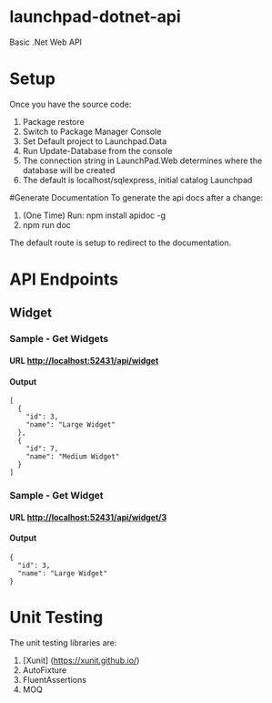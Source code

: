 # launchpad-dotnet-api
Basic .Net Web API 

# Setup
Once you have the source code:

1. Package restore
2. Switch to Package Manager Console
3. Set Default project to Launchpad.Data
4. Run Update-Database from the console
  1. The connection string in LaunchPad.Web determines where the database will be created
  2. The default is localhost/sqlexpress, initial catalog Launchpad

#Generate Documentation
To generate the api docs after a change:

1. (One Time) Run: npm install apidoc -g
2. npm run doc

The default route is setup to redirect to the documentation. 

# API Endpoints

## Widget
### Sample - Get Widgets
#### URL [http://localhost:52431/api/widget](http://localhost:52431/api/widget)
#### Output

```
[
  {
    "id": 3,
    "name": "Large Widget"
  },
  {
    "id": 7,
    "name": "Medium Widget"
  }
]
```

### Sample - Get Widget
#### URL [http://localhost:52431/api/widget/3](http://localhost:52431/api/widget/3)
#### Output
```
{
  "id": 3,
  "name": "Large Widget"
}
```

  
# Unit Testing
The unit testing libraries are:

1. [Xunit] (https://xunit.github.io/)
2. AutoFixture
3. FluentAssertions
4. MOQ
